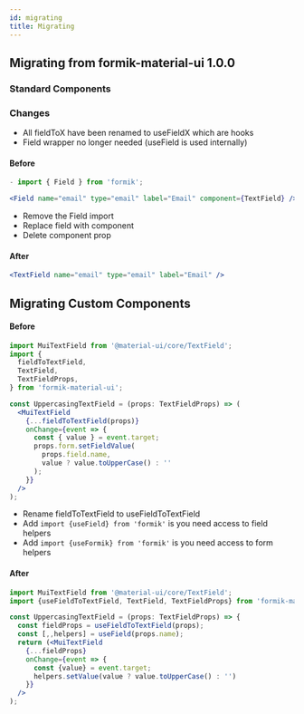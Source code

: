 ```yaml
---
id: migrating
title: Migrating
---
```


## Migrating from formik-material-ui 1.0.0

### Standard Components

### Changes

- All fieldToX have been renamed to useFieldX which are hooks
- Field wrapper no longer needed (useField is used internally)

#### Before

```jsx {1}
- import { Field } from 'formik';

<Field name="email" type="email" label="Email" component={TextField} />;
```

- Remove the Field import
- Replace field with component
- Delete component prop

#### After

```jsx
<TextField name="email" type="email" label="Email" />
```

## Migrating Custom Components

#### Before

```jsx
import MuiTextField from '@material-ui/core/TextField';
import {
  fieldToTextField,
  TextField,
  TextFieldProps,
} from 'formik-material-ui';

const UppercasingTextField = (props: TextFieldProps) => (
  <MuiTextField
    {...fieldToTextField(props)}
    onChange={event => {
      const { value } = event.target;
      props.form.setFieldValue(
        props.field.name,
        value ? value.toUpperCase() : ''
      );
    }}
  />
);
```

- Rename fieldToTextField to useFieldToTextField
- Add `import {useField} from 'formik'` is you need access to field helpers
- Add `import {useFormik} from 'formik'` is you need access to form helpers

#### After

```jsx
import MuiTextField from '@material-ui/core/TextField';
import {useFieldToTextField, TextField, TextFieldProps} from 'formik-material-ui';

const UppercasingTextField = (props: TextFieldProps) => {
  const fieldProps = useFieldToTextField(props);
  const [,,helpers] = useField(props.name);
  return (<MuiTextField
    {...fieldProps}
    onChange={event => {
      const {value} = event.target;
      helpers.setValue(value ? value.toUpperCase() : '')
    }}
  />
);
```
